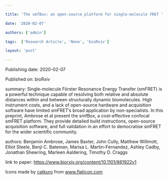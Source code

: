 ---
title: 'The smfBox: an open-source platform for single-molecule FRET '
date: '2020-02-07'
authors: ['admin']
tags:  ['Research Article', 'None', 'bioRxiv']
layout: 'post'
---
Publishing date: 2020-02-07

Published on: bioRxiv

summary: Single-molecule Förster Resonance Energy Transfer (smFRET) is a powerful technique capable of resolving both relative and absolute distances within and between structurally dynamic biomolecules. High instrument costs, and a lack of open-source hardware and acquisition software have limited smFRET’s broad application by non-specialists. In this preprint, Ambrose et al present the smfBox, a cost-effective confocal smFRET platform. They provide detailed build instructions, open-source acquisition software, and full validation in an effort to democratise smFRET for the wider scientific community.

authors: Benjamin Ambrose, James Baxter, John Cully, Matthew Willmott, Elliot Steele, Benji C. Bateman, Marisa L. Martin-Fernandez, Ashley Cadby, Jonathan Shewring, Marleen Aaldering, Timothy D. Craggs

link to paper: https://www.biorxiv.org/content/10.1101/861922v1

Icons made by <a href="https://www.flaticon.com/free-icon/bookshelves_3576884" title="catkuro">catkuro</a> from <a href="https://www.flaticon.com/" title="Flaticon"> www.flaticon.com</a>